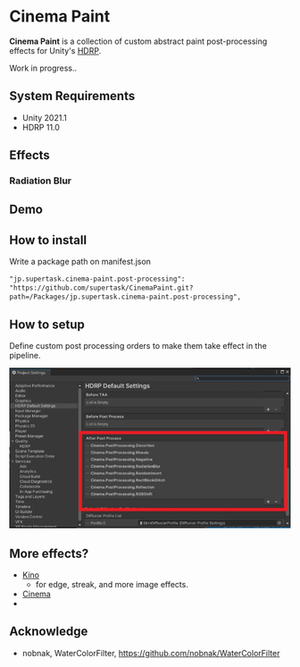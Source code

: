 Cinema Paint
====

**Cinema Paint** is a collection of custom abstract paint post-processing effects for Unity's [HDRP](https://docs.unity3d.com/Packages/com.unity.render-pipelines.high-definition@11.0/manual/index.html).

Work in progress..


[HDRP]:
    https://docs.unity3d.com/Packages/com.unity.render-pipelines.high-definition@latest

System Requirements
-------------------

- Unity 2021.1
- HDRP 11.0

Effects
-------

### Radiation Blur

## Demo



## How to install


Write a package path on manifest.json

```
"jp.supertask.cinema-paint.post-processing": "https://github.com/supertask/CinemaPaint.git?path=/Packages/jp.supertask.cinema-paint.post-processing",
```


## How to setup

Define custom post processing orders to make them take effect in the pipeline.

![screenshot](./images/postProcessingSetup.jpg)


## More effects?

- [Kino](https://github.com/keijiro/Kino)
    - for edge, streak, and more image effects.
- [Cinema](https://github.com/supertask/Cinema)
- 


## Acknowledge

- nobnak, WaterColorFilter, https://github.com/nobnak/WaterColorFilter
